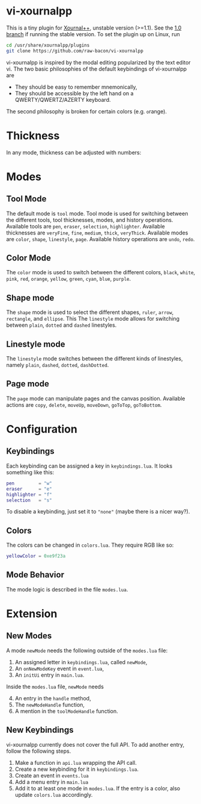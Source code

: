 # vi-xournalpp
This is a tiny plugin for [Xournal++](https://github.com/xournalpp/xournalpp),
unstable version (>=1.1).
See the [1.0 branch](https://github.com/raw-bacon/vi-xournalpp/tree/1.0) if running
the stable version.
To set the plugin up on Linux, run

```bash
cd /usr/share/xournalpp/plugins
git clone https://github.com/raw-bacon/vi-xournalpp
```

vi-xournalpp is inspired by the modal editing popularized
by the text editor vi. 
The two basic philosophies of the default keybindings of vi-xournalpp are

- They should be easy to remember mnemonically,
- They should be accessible by the left hand on a QWERTY/QWERTZ/AZERTY keyboard.

The second philosophy is broken for certain colors (e.g. `o`range).

# Thickness
In any mode, thickness can be adjusted with numbers:


# Modes
## Tool Mode
The default mode is `tool` mode.
Tool mode is used for switching between the different tools, tool thicknesses,
modes, and history operations. Available tools are `pen`, `eraser`, `selection`, `highlighter`.
Available thicknesses are
`veryFine`, `fine`, `medium`, `thick`, `veryThick`.
Available modes are `color`, `shape`, `linestyle`, `page`.
Available history operations are `undo`, `redo`.

## Color Mode
The `color` mode is used to switch between the different colors,
`black`, `white`, `pink`, `red`, `orange`, `yellow`, `green`,
`cyan`, `blue`, `purple`.

## Shape mode
The `shape` mode is used to select the different shapes, `ruler`,
`arrow`, `rectangle`, and `ellipse`. This 
The `linestyle` mode allows for switching between `plain`, `dotted` and `dashed`
linestyles.

## Linestyle mode
The `linestyle` mode switches between the different kinds of linestyles,
namely `plain`, `dashed`, `dotted`, `dashDotted`.

## Page mode
The `page` mode can manipulate pages and the canvas position.
Available actions are `copy`, `delete`, `moveUp`, `moveDown`,
`goToTop`, `goToBottom`.


# Configuration
## Keybindings
Each keybinding can be assigned a key in `keybindings.lua`.
It looks something like this:

```lua
pen         = "w"
eraser      = "e"
highlighter = "f"
selection   = "s"
```

To disable a keybinding, just set it to
`"none"` (maybe there is a nicer way?).

## Colors
The colors can be changed in `colors.lua`.
They require RGB like so:
```lua
yellowColor = 0xe9f23a
```

## Mode Behavior
The mode logic is described in the
file `modes.lua`.

# Extension
## New Modes
A mode `newMode` needs the following
outside of the `modes.lua` file:

1. An assigned letter in `keybindings.lua`, called `newMode`,
2. An `onNewModeKey` event in `event.lua`,
3. An `initUi` entry in `main.lua`.

Inside the `modes.lua` file, `newMode` needs

4. An entry in the `handle` method,
5. The `newModeHandle` function,
6. A mention in the `toolModeHandle` function.

## New Keybindings
vi-xournalpp currently does not cover the full API. To add another entry,
follow the following steps.
1. Make a function in `api.lua` wrapping the API call.
2. Create a new keybinding for it in `keybindings.lua`.
3. Create an event in `events.lua`
4. Add a menu entry in `main.lua`
5. Add it to at least one mode in `modes.lua`.
If the entry is a color, also update `colors.lua` accordingly.

